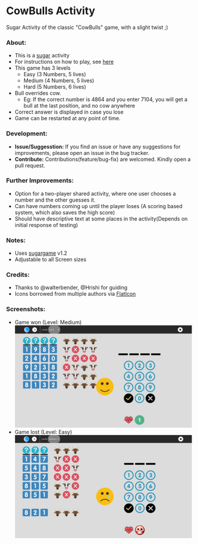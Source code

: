 # CowBulls Activity
Sugar Activity of the classic "CowBulls" game, with a slight twist ;)

### About:
 - This is a [sugar](https://sugarlabs.org/) activity
 - For instructions on how to play, see [here](INSTRUCTIONS.md)
 - This game has 3 levels
   - Easy (3 Numbers, 5 lives)
   - Medium (4 Numbers, 5 lives)
   - Hard (5 Numbers, 6 lives)
 - Bull overrides cow.
   - Eg: If the correct number is 4864 and you enter 7104, you will get a bull at the last position, and no cow anywhere
 - Correct answer is displayed in case you lose
 - Game can be restarted at any point of time.

### Development:
 - **Issue/Suggesstion:** If you find an issue or have any suggestions for improvements, please open an issue in the bug tracker.
 - **Contribute:** Contributions(feature/bug-fix) are welcomed. Kindly open a pull request.

### Further Improvements:
 - Option for a two-player shared activity, where one user chooses a number and the other guesses it.
 - Can have numbers coming up until the player loses (A scoring based system, which also saves the high score)
 - Should have descriptive text at some places in the activity(Depends on initial response of testing)

### Notes:
 - Uses [sugargame](https://github.com/sugarlabs/sugargame) v1.2
 - Adjustable to all Screen sizes

### Credits:
 - Thanks to @walterbender, @Hrishi for guiding
 - Icons borrowed from multiple authors via [FlatIcon](https://www.flaticon.com)

### Screenshots:
 - Game won (Level: Medium)
 ![Won difficult](screenshots/en/1.jpg)
 - Game lost (Level: Easy)
 ![Lost medium](screenshots/en/2.jpg)